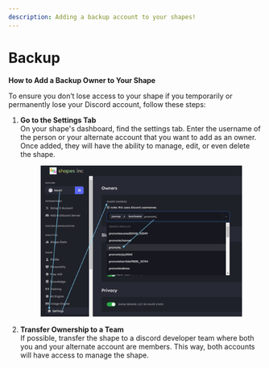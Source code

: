 ```yaml
---
description: Adding a backup account to your shapes!
---
```


# Backup

**How to Add a Backup Owner to Your Shape**

To ensure you don’t lose access to your shape if you temporarily or permanently lose your Discord account, follow these steps:

1.  **Go to the Settings Tab**\
    On your shape's dashboard, find the settings tab. Enter the username of the person or your alternate account that you want to add as an owner. Once added, they will have the ability to manage, edit, or even delete the shape.

    <figure><img src="../../.gitbook/assets/image (109).png" alt=""><figcaption></figcaption></figure>
2. **Transfer Ownership to a Team**\
   If possible, transfer the shape to a discord developer team where both you and your alternate account are members. This way, both accounts will have access to manage the shape.
